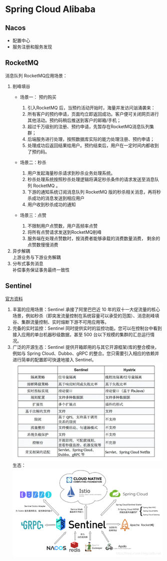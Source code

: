 # Spring Cloud Alibaba
## Nacos
* 配置中心
* 服务注册和服务发现
## RocketMQ
消息队列 RocketMQ应用场景：
1. 削峰填谷  
   * 场景一： 预约购买
      1. 引入RocketMQ 后，当预约活动开始时，海量并发访问汹涌袭来：
      2. 所有客户的预约申请，页面均立即返回成功。客户便可关闭网页进行其他活动。预约码稍后推送到客户的邮箱/手机；
      3. 超过千万级别的注册、预约申请，先暂存在RocketMQ消息队列集群；
      4. 后端服务进行处理，按照数据库实际的能力处理注册、预约申请；
      5. 处理成功后返回结果给用户。预约结束后，用户在一定时间内都收到了预约码。  
   
   * 场景二：秒杀  
       1. 用户发起海量秒杀请求到秒杀业务处理系统。  
       2. 秒杀处理系统按照秒杀处理逻辑将满足秒杀条件的请求发送至消息队列 RocketMQ 。
       3. 下游的通知系统订阅消息队列 RocketMQ 版的秒杀相关消息，再将秒杀成功的消息发送到相应用户
       4. 用户收到秒杀成功的通知
   * 场景三：点赞
       1. 不限制用户点赞数，用户高频率点赞
       2. 将所有点赞请求发送到RocketMQ削峰
       3. 服务端在处理点赞数时，按消费者能够承载的消费数量消费， 剩余的点赞数慢慢消费
2. 异步解耦  
上游业务与下游业务解耦  
3. 分布式事务消息  
补偿事务保证事务最终一致性
## Sentinel
[官方资料](https://sentinelguard.io/zh-cn/docs/introduction.html)
1. 丰富的应用场景：Sentinel 承接了阿里巴巴近 10 年的双十一大促流量的核心场景，例如秒杀（即突发流量控制在系统容量可以承受的范围）、消息削峰填谷、集群流量控制、实时熔断下游不可用应用等。
2. 完备的实时监控：Sentinel 同时提供实时的监控功能。您可以在控制台中看到接入应用的单台机器秒级数据，甚至 500 台以下规模的集群的汇总运行情况。
3. 广泛的开源生态：Sentinel 提供开箱即用的与其它开源框架/库的整合模块，例如与 Spring Cloud、Dubbo、gRPC 的整合。您只需要引入相应的依赖并进行简单的配置即可快速地接入 Sentinel。  
![img_1.png](img_1.png)
生态：  
![img.png](img.png)
